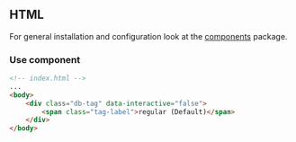 ## HTML

For general installation and configuration look at the [components](https://www.npmjs.com/package/@db-ui/components) package.

### Use component

```html index.html
<!-- index.html -->
...
<body>
	<div class="db-tag" data-interactive="false">
		<span class="tag-label">regular (Default)</span>
	</div>
</body>
```
